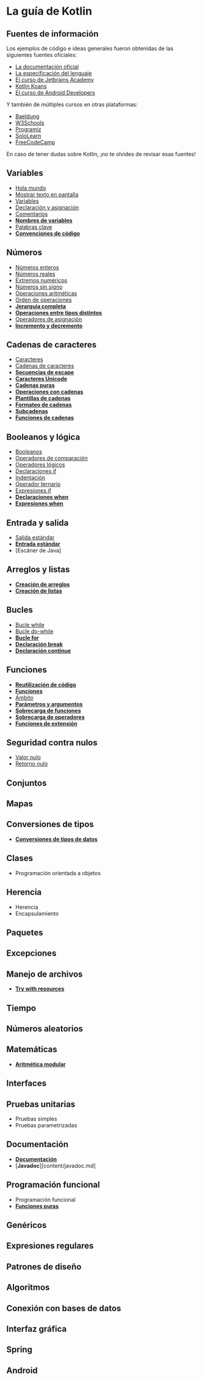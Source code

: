# La guía de Kotlin

## Fuentes de información

Los ejemplos de código e ideas generales fueron obtenidas de las siguientes fuentes oficiales:

- [La documentación oficial](https://kotlinlang.org/docs/home.html)
- [La especificación del lenguaje](https://kotlinlang.org/spec/introduction.html)
- [El curso de Jetbrains Academy](https://hyperskill.org/tracks/18)
- [Kotlin Koans](https://kotlinlang.org/docs/koans.html)
- [El curso de Android Developers](https://developer.android.com/kotlin/androidbasics)

Y también de múltiples cursos en otras plataformas:

- [Baeldung](https://www.baeldung.com/kotlin/)
- [W3Schools](https://www.w3schools.com/kotlin/)
- [Programiz](https://www.programiz.com/kotlin-programming)
- [SoloLearn](https://www.sololearn.com/learning/1160)
- [FreeCodeCamp](https://www.youtube.com/watch?v=F9UC9DY-vIU)

En caso de tener dudas sobre Kotlin, ¡no te olvides de revisar esas fuentes!

## Variables

- [Hola mundo](content/hola-mundo.md)
- [Mostrar texto en pantalla](content/mostrar-texto.md)
- [Variables](content/variables.md)
- [Declaración y asignación](content/declaracion-y-asignacion.md)
- [Comentarios](content/comentarios.md)
- [**Nombres de variables**](content/nombres-de-variables.md)
- [Palabras clave](content/palabras-clave.md)
- [**Convenciones de código**](content/convenciones-de-codigo.md)

## Números

- [Números enteros](content/numeros-enteros.md)
- [Números reales](content/numeros-reales.md)
- [Extremos numéricos](content/extremos-numericos.md)
- [Números sin signo](content/numeros-sin-signo.md)
- [Operaciones aritméticas](content/operaciones-aritmeticas.md)
- [Orden de operaciones](content/orden-de-operaciones.md)
- [**Jerarquía completa**](content/jerarquia-completa.md)
- [**Operaciones entre tipos distintos**](content/operaciones-entre-tipos-distintos.md)
- [Operadores de asignación](content/operadores-de-asignacion.md)
- [**Incremento y decremento**](content/incremento-y-decremento.md)

## Cadenas de caracteres

- [Caracteres](content/caracteres.md)
- [Cadenas de caracteres](content/string.md)
- [**Secuencias de escape**](content/secuencias-de-escape.md)
- [**Caracteres Unicode**](content/caracteres-unicode.md)
- [**Cadenas puras**](content/cadenas-puras.md)
- [**Operaciones con cadenas**](content/operaciones-con-cadenas.md)
- [**Plantillas de cadenas**](content/plantillas-de-cadenas.md)
- [**Formateo de cadenas**](content/formateo-de-cadenas.md)
- [**Subcadenas**](content/subcadenas.md)
- [**Funciones de cadenas**](content/funciones-de-cadenas.md)

## Booleanos y lógica

- [Booleanos](content/booleanos.md)
- [Operadores de comparación](content/operadores-de-comparacion.md)
- [Operadores lógicos](content/operadores-logicos.md)
- [Declaraciones if](content/declaracion-if.md)
- [Indentación](content/indentacion.md)
- [Operador ternario](content/operador-ternario.md)
- [Expresiones if](content/expresion-if.md)
- [**Declaraciones when**](content/declaracion-when.md)
- [**Expresiones when**](content/expresion-when.md)

## Entrada y salida

- [Salida estándar](content/salida-estandar.md)
- [**Entrada estándar**](content/entrada-estandar.md)
- [Escáner de Java]

## Arreglos y listas

- [**Creación de arreglos**](content/creacion-de-arreglos.md)
- [**Creación de listas**](content/creacion-de-listas.md)

## Bucles

- [Bucle while](content/bucle-while.md)
- [Bucle do-while](content/bucle-do-while.md)
- [**Bucle for**](content/bucle-for.md)
- [**Declaración break**](content/break.md)
- [**Declaración continue**](content/continue.md)

## Funciones

- [**Reutilización de código**](content/reutilizacion-de-codigo.md)
- [**Funciones**](content/funciones.md)
- [Ámbito](content/ambito.md)
- [**Parámetros y argumentos**](content/parametros-y-argumentos.md)
- [**Sobrecarga de funciones**](content/sobrecarga-de-funciones.md)
- [**Sobrecarga de operadores**](content/sobrecarga-de-operadores.md)
- [**Funciones de extensión**](content/funciones-de-extension.md)

## Seguridad contra nulos

- [Valor nulo](content/nulo.md)
- [Retorno nulo](content/retorno-nulo.md)

## Conjuntos

## Mapas

## Conversiones de tipos

- [**Conversiones de tipos de datos**](content/conversion-de-tipos.md)

## Clases

- Programación orientada a objetos

## Herencia

- Herencia
- Encapsulamiento

## Paquetes

## Excepciones

## Manejo de archivos

- [**Try with resources**](content/try-with-resources.md)

## Tiempo

## Números aleatorios

## Matemáticas

- [**Aritmética modular**](content/aritmetica-modular.md)

## Interfaces

## Pruebas unitarias

- Pruebas simples
- Pruebas parametrizadas

## Documentación

- [**Documentación**](content/documentacion.md)
- [**Javadoc**][content/javadoc.md]

## Programación funcional

- Programación funcional
- [**Funciones puras**](content/funciones-puras.md)

## Genéricos

## Expresiones regulares

## Patrones de diseño

## Algoritmos

## Conexión con bases de datos

## Interfaz gráfica

## Spring

## Android

